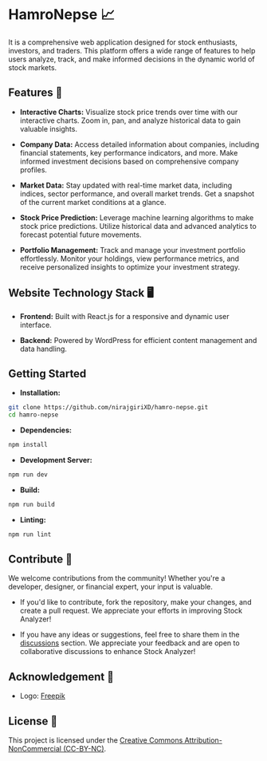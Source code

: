 # HamroNepse 📈

It is a comprehensive web application designed for stock enthusiasts, investors, and traders. This platform offers a wide range of features to help users analyze, track, and make informed decisions in the dynamic world of stock markets.

## Features 🚀

- **Interactive Charts:** Visualize stock price trends over time with our interactive charts. Zoom in, pan, and analyze historical data to gain valuable insights.

- **Company Data:** Access detailed information about companies, including financial statements, key performance indicators, and more. Make informed investment decisions based on comprehensive company profiles.

- **Market Data:** Stay updated with real-time market data, including indices, sector performance, and overall market trends. Get a snapshot of the current market conditions at a glance.

- **Stock Price Prediction:** Leverage machine learning algorithms to make stock price predictions. Utilize historical data and advanced analytics to forecast potential future movements.

- **Portfolio Management:** Track and manage your investment portfolio effortlessly. Monitor your holdings, view performance metrics, and receive personalized insights to optimize your investment strategy.

## Website Technology Stack 🖥️

- **Frontend:** Built with React.js for a responsive and dynamic user interface.

- **Backend:** Powered by WordPress for efficient content management and data handling.

## Getting Started

- **Installation:**

```bash
git clone https://github.com/nirajgiriXD/hamro-nepse.git
cd hamro-nepse
```

- **Dependencies:**

```bash
npm install
```

- **Development Server:**

```bash
npm run dev
```

- **Build:**

```bash
npm run build
```

- **Linting:**

```bash
npm run lint
```

## Contribute 🤝

We welcome contributions from the community! Whether you're a developer, designer, or financial expert, your input is valuable.

- If you'd like to contribute, fork the repository, make your changes, and create a pull request. We appreciate your efforts in improving Stock Analyzer!

- If you have any ideas or suggestions, feel free to share them in the [discussions](https://github.com/nirajgiriXD/hamro-nepse/discussions) section. We appreciate your feedback and are open to collaborative discussions to enhance Stock Analyzer!

## Acknowledgement 🙏

- Logo: [Freepik](https://www.freepik.com/free-vector/bull-logo-design-template_42925533.htm#page=3&query=stock%20logo&position=7&from_view=search&track=ais&uuid=dc4cc0a2-3169-4285-89b2-721a9bee056c)

## License 📜

This project is licensed under the [Creative Commons Attribution-NonCommercial (CC-BY-NC)](https://creativecommons.org/licenses/by-nc/4.0/).
